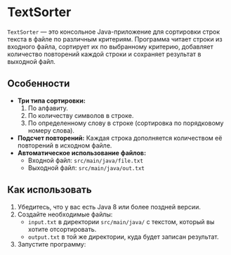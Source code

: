 # TextSorter

`TextSorter` — это консольное Java-приложение для сортировки строк текста в файле по различным критериям. Программа читает строки из входного файла, сортирует их по выбранному критерию, добавляет количество повторений каждой строки и сохраняет результат в выходной файл.

## Особенности

- **Три типа сортировки:**
  1. По алфавиту.
  2. По количеству символов в строке.
  3. По определенному слову в строке (сортировка по порядковому номеру слова).
- **Подсчет повторений:** Каждая строка дополняется количеством её повторений в исходном файле.
- **Автоматическое использование файлов:** 
  - Входной файл: `src/main/java/file.txt`
  - Выходной файл: `src/main/java/out.txt`

## Как использовать

1. Убедитесь, что у вас есть Java 8 или более поздней версии.
2. Создайте необходимые файлы:
   - `input.txt` в директории `src/main/java/` с текстом, который вы хотите отсортировать.
   - `output.txt` в той же директории, куда будет записан результат.
3. Запустите программу:

